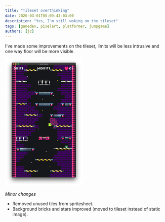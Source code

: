 ```yaml
---
title: "Tileset overthinking"
date: 2020-03-01T05:09:43-03:00
description: "Yes, I'm still woking on the tileset"
tags: [gamedev, pixelart, platformer, jumpgame]
authors: [jc]
---
```


I've made some improvements on the tileset, limits will be less intrusive and one way floor will be more visible.

![Game screenshot](screenshot.png)

*Minor changes*
- Removed unused tiles from spritesheet.
- Background bricks and stars improved (moved to tileset instead of static image).
